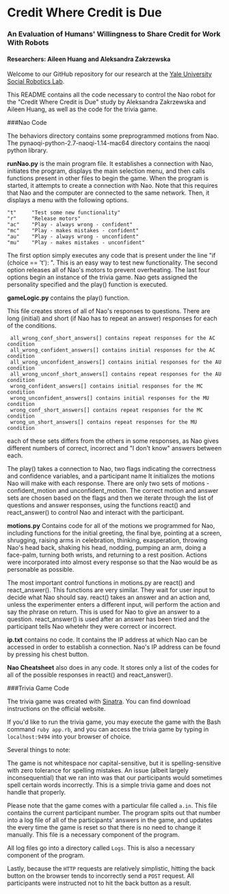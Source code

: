 # Credit Where Credit is Due
### An Evaluation of Humans' Willingness to Share Credit for Work With Robots
#### Researchers: Aileen Huang and Aleksandra Zakrzewska

Welcome to our GitHub repository for our research at the [Yale University Social Robotics Lab](http://scazlab.yale.edu).


This README contains all the code necessary to control the Nao robot for the "Credit Where Credit is Due" study by Aleksandra Zakrzewska and Aileen Huang, as well as the code for the trivia game.

###Nao Code

The behaviors directory contains some preprogrammed motions from Nao.
The pynaoqi-python-2.7-naoqi-1.14-mac64 directory contains the naoqi python library. 

**runNao.py** is the main program file. It establishes a connection with Nao, initiates the program, displays the main selection menu, and then calls functions present in other files to begin the game. When the program is started, it attempts to create a connection with Nao. Note that this requires that Nao and the computer are connected to the same network. Then, it displays a menu with the following options. 

	"t"		"Test some new functionality"
	"r"		"Release motors"
	"ac" 	"Play - always wrong - confident"
	"mc"	"Play - makes mistakes - confident"
	"au"	"Play - always wrong - unconfident"
	"mu"	"Play - makes mistakes - unconfident"

The first option simply executes any code that is present under the line "if (choice == 't'): ". This is an easy way to test new functionality.
The second option releases all of Nao's motors to prevent overheating. 
The last four options begin an instance of the trivia game. Nao gets assigned the personality specified and the play() function is executed. 

**gameLogic.py** contains the play() function.

This file creates stores of all of Nao's responses to questions. There are long (initial) and short (if Nao has to repeat an answer) responses for each of the conditions. 

	 all_wrong_conf_short_answers[] contains repeat responses for the AC condition
	 all_wrong_confident_answers[] contains initial responses for the AC condition
	 all_wrong_unconfident_answers[] contains initial responses for the AU condition
	 all_wrong_unconf_short_answers[] contains repeat responses for the AU condition
	 wrong_confident_answers[] contains initial responses for the MC condition
	 wrong_unconfident_answers[] contains initial responses for the MU condition
	 wrong_conf_short_answers[] contains repeat responses for the MC condition
	 wrong_un_short_answers[] contains repeat responses for the MU condition

each of these sets differs from the others in some responses, as Nao gives different numbers of correct, incorrect and "I don't know" answers between each.

The play() takes a connection to Nao, two flags indicating the correctness and confidence variables, and a participant name
It initializes the motions Nao will make with each response. There are only two sets of motions - confident_motion and unconfident_motion. The correct motion and answer sets are chosen based on the flags and then we iterate through the list of questions and answer responses, using the functions react() and react_answer() to control Nao and interact with the participant.

**motions.py** Contains code for all of the motions we programmed for Nao, including functions for the initial greeting, the final bye, pointing at a screen, shrugging, raising arms in celebration, thinking, exasperation, throwing Nao's head back, shaking his head, nodding, pumping an arm, doing a face-palm,  turning both wrists, and returning to a rest position. Actions were incorporated into almost every response so that the Nao would be as personable as possible. 

The most important control functions in motions.py are react() and react_answer(). This functions are very similar. They wait for user input to decide what Nao should say. react() takes an answer and an action and, unless the experimenter enters a different input, will perform the action and say the phrase on return. This is used for Nao to give an answer to a question.
react_answer() is used after an answer has been tried and the participant tells Nao whetehr they were correct or incorrect. 

**ip.txt** contains no code. It contains the IP address at which Nao can be accessed in order to establish a connection. Nao's IP address can be found by pressing his chest button. 

**Nao Cheatsheet** also does in any code. It stores only a list of the codes for all of the possible responses in react() and react_answer().

	
###Trivia Game Code

The trivia game was created with [Sinatra](http://www.sinatrarb.com/). You can find download instructions on the official website.

If you'd like to run the trivia game, you may execute the game with the Bash command `ruby app.rb`, and you can access the trivia game by typing in `localhost:9494` into your browser of choice.

Several things to note:

The game is not whitespace nor capital-sensitive, but it is spelling-sensitive with zero tolerance for spelling mistakes. An issue (albeit largely inconsequential) that we ran into was that our participants would sometimes spell certain words incorrectly. This is a simple trivia game and does not handle that properly.

Please note that the game comes with a particular file called `a.in`. This file contains the current participant number. The program spits out that number into a log file of all of the participants' answers in the game, and updates the every time the game is reset so that there is no need to change it manually. This file is a necessary component of the program.

All log files go into a directory called `Logs`. This is also a necessary component of the program.

Lastly, because the `HTTP` requests are relatively simplistic, hitting the back button on the browser tends to incorrectly send a `POST` request. All participants were instructed not to hit the back button as a result.
